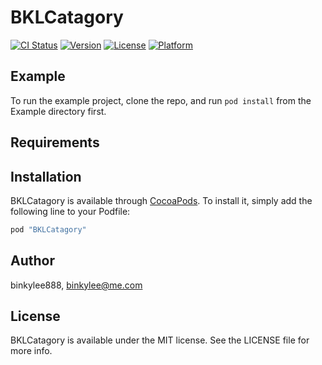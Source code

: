 # BKLCatagory

[![CI Status](http://img.shields.io/travis/binkylee888/BKLCatagory.svg?style=flat)](https://travis-ci.org/binkylee888/BKLCatagory)
[![Version](https://img.shields.io/cocoapods/v/BKLCatagory.svg?style=flat)](http://cocoapods.org/pods/BKLCatagory)
[![License](https://img.shields.io/cocoapods/l/BKLCatagory.svg?style=flat)](http://cocoapods.org/pods/BKLCatagory)
[![Platform](https://img.shields.io/cocoapods/p/BKLCatagory.svg?style=flat)](http://cocoapods.org/pods/BKLCatagory)

## Example

To run the example project, clone the repo, and run `pod install` from the Example directory first.

## Requirements

## Installation

BKLCatagory is available through [CocoaPods](http://cocoapods.org). To install
it, simply add the following line to your Podfile:

```ruby
pod "BKLCatagory"
```

## Author

binkylee888, binkylee@me.com

## License

BKLCatagory is available under the MIT license. See the LICENSE file for more info.
